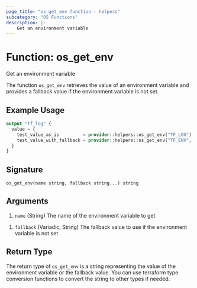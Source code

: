 ```yaml
---
page_title: "os_get_env function - helpers"
subcategory: "OS Functions"
description: |-
    Get an environment variable
---
```


# Function: os_get_env

Get an environment variable

The function `os_get_env` retrieves the value of an environment variable and provides a fallback value if the
environment variable is not set.

## Example Usage

```terraform
output "tf_log" {
  value = {
    test_value_as_is         = provider::helpers::os_get_env("TF_LOG")
    test_value_with_fallback = provider::helpers::os_get_env("TF_ENV", "test")
  }
}
```

## Signature

<!-- signature generated by tfplugindocs -->
```text
os_get_env(name string, fallback string...) string
```

## Arguments

<!-- arguments generated by tfplugindocs -->
1. `name` (String) The name of the environment variable to get
<!-- variadic argument generated by tfplugindocs -->
1. `fallback` (Variadic, String) The fallback value to use if the environment variable is not set

## Return Type

The return type of `os_get_env` is a string representing the value of the environment variable or the fallback value.
You can use terraform type conversion functions to convert the string to other types if needed.
